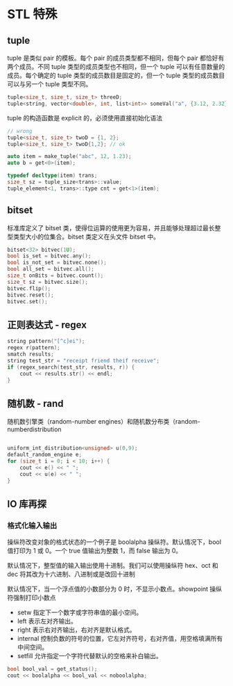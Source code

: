 # STL 特殊

## tuple

tuple 是类似 pair 的模板。每个 pair 的成员类型都不相同，但每个 pair 都恰好有两个成员。不同 tuple 类型的成员类型也不相同，但一个 tuple 可以有任意数量的成员。每个确定的 tuple
类型的成员数目是固定的，但一个 tuple 类型的成员数目可以与另一个 tuple 类型不同。

```c++
tuple<size_t, size_t, size_t> threeD;
tuple<string, vector<double>, int, list<int>> someVal("a", {3.12, 2.32}, 42, {0,1,2,3,4,5});
```

tuple 的构造函数是 explicit 的，必须使用直接初始化语法

```c++
// wrong
tuple<size_t, size_t> twoD = {1, 2};
tuple<size_t, size_t> twoD{1,2}; // ok

auto item = make_tuple("abc", 12, 1.23);
auto b = get<0>(item);

typedef decltype(item) trans;
size_t sz = tuple_size<trans>::value;
tuple_element<1, trans>::type cnt = get<1>(item);
```

## bitset

标准库定义了 bitset 类，使得位运算的使用更为容易，并且能够处理超过最长整型类型大小的位集合。bitset 类定义在头文件 bitset 中。

```c++
bitset<32> bitvec(1U);
bool is_set = bitvec.any();
bool is_not_set = bitvec.none();
bool all_set = bitvec.all();
size_t onBits = bitvec.count();
size_t sz = bitvec.size();
bitvec.flip();
bitvec.reset();
bitvec.set();
```

## 正则表达式 - regex

```c++
string pattern("[^c]ei");
regex r(pattern);
smatch results;
string test_str = "receipt friend theif receive";
if (regex_search(test_str, results, r)) {
    cout << results.str() << endl;
}
```

## 随机数 - rand

随机数引擎类（random-number engines）和随机数分布类（random-numberdistribution

```c++

uniform_int_distribution<unsigned> u(0,9);
default_random_engine e;
for (size_t i = 0; i < 10; i++) {
    cout << e() << " ";
    cout << u(e) << " ";
}


```

## IO 库再探

### 格式化输入输出

操纵符改变对象的格式状态的一个例子是 boolalpha 操纵符。默认情况下，bool 值打印为 1 或 0。一个 true 值输出为整数 1，而 false 输出为 0。

默认情况下，整型值的输入输出使用十进制。我们可以使用操纵符 hex、oct 和 dec 将其改为十六进制、八进制或是改回十进制

默认情况下，当一个浮点值的小数部分为 0 时，不显示小数点。showpoint 操纵符强制打印小数点

- setw 指定下一个数字或字符串值的最小空间。
- left 表示左对齐输出。
- right 表示右对齐输出，右对齐是默认格式。
- internal 控制负数的符号的位置，它左对齐符号，右对齐值，用空格填满所有中间空间。
- setfill 允许指定一个字符代替默认的空格来补白输出。

```c++
bool bool_val = get_status();
cout << boolalpha << bool_val << noboolalpha;
```
